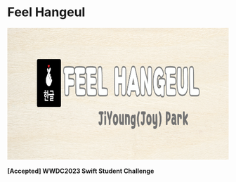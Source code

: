 # Feel Hangeul
<img src = "https://github.com/JYPjoy/Feel-Hangeul/blob/main/screenshots/bg.png" width = "1000" height = "300">

**[Accepted] WWDC2023 Swift Student Challenge** <br/>
